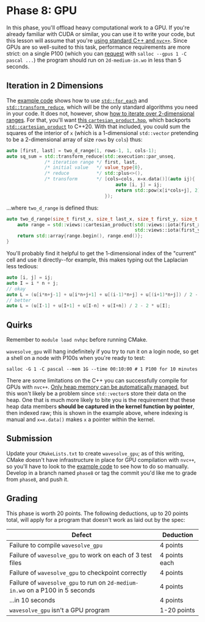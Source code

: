 ---
---

# Phase 8: GPU

In this phase, you'll offload heavy computational work to a GPU. If you're already familiar with CUDA or similar, you can use it to write your code, but this lesson will assume that you're [using standard C++ and `nvc++`](../readings/gpu-programming.md#compiling). Since GPUs are so well-suited to this task, performance requirements are more strict: on a single P100 (which you can [request](../readings/schedulers.md) with `salloc --gpus 1 -C pascal ...`) the program should run on `2d-medium-in.wo` in less than 5 seconds.



## Iteration in 2 Dimensions

The [example code](https://github.com/BYUHPC/sci-comp-course-example-cxx/blob/main/src/MountainRangeGPU.hpp) shows how to use [`std::for_each`](https://en.cppreference.com/w/cpp/algorithm/for_each) and [`std::transform_reduce`](https://en.cppreference.com/w/cpp/algorithm/transform_reduce), which will be the only standard algorithms you need in your code. It does not, however, show [how to iterate over 2-dimensional ranges](https://www.nvidia.com/en-us/on-demand/session/gtcspring23-DLIT51170/?ncid=em-even-124008-vt33). For that, you'll want [this `cartesian_product.hpp`](https://github.com/gonzalobg/cpp_hpc_tutorial/blob/master/include/cartesian_product.hpp), which backports [`std::cartesian_product`](https://en.cppreference.com/w/cpp/ranges/cartesian_product_view) to C++20. With that included, you could sum the squares of the interior of `x` (which is a 1-dimensional `std::vector` pretending to be a 2-dimensional array of size `rows` by `cols`) thus:

```c++
auto [first, last] = two_d_range(1, rows-1, 1, cols-1);
auto sq_sum = std::transform_reduce(std::execution::par_unseq,
              /* iteration range */ first, last,
              /* initial value   */ value_type{0},
              /* reduce          */ std::plus<>(),
              /* transform       */ [cols=cols, x=x.data()](auto ij){
                                        auto [i, j] = ij;
                                        return std::pow(x[i*cols+j], 2);
                                    });
```

...where `two_d_range` is defined thus:

```c++
auto two_d_range(size_t first_x, size_t last_x, size_t first_y, size_t last_y) {
    auto range = std::views::cartesian_product(std::views::iota(first_x, last_x),
                                               std::views::iota(first_y, last_y));
    return std::array{range.begin(), range.end()};
}
```

You'll probably find it helpful to get the 1-dimensional index of the "current" cell and use it directly--for example, this makes typing out the Laplacian less tedious:

```c++
auto [i, j] = ij;
auto I = i * n + j;
// okay
auto L = (u[i*n+j-1] + u[i*n+j+1] + u[(i-1)*n+j] + u[(i+1)*n+j]) / 2 - 2 * u[i*n+j];
// better
auto L = (u[I-1] + u[I+1] + u[I-n] + u[I+n]) / 2 - 2 * u[I];
```



## Quirks

Remember to `module load nvhpc` before running CMake.

`wavesolve_gpu` will hang indefinitely if you try to run it on a login node, so get a shell on a node with P100s when you're ready to test:

```shell
salloc -G 1 -C pascal --mem 1G --time 00:10:00 # 1 P100 for 10 minutes
```

There are some limitations on the C++ you can successfully compile for GPUs with `nvc++`. [Only heap memory can be automatically managed](https://developer.nvidia.com/blog/accelerating-standard-c-with-gpus-using-stdpar/), but this won't likely be a problem since `std::vector`s store their data on the heap. One that is much more likely to bite you is the requirement that these heap data members **should be captured in the kernel function by pointer**, then indexed raw; this is shown in the example above, where indexing is manual and `x=x.data()` makes `x` a pointer within the kernel.



## Submission

Update your `CMakeLists.txt` to create `wavesolve_gpu`; as of this writing, CMake doesn't have infrastructure in place for GPU compilation with `nvc++`, so you'll have to look to the [example code](https://github.com/BYUHPC/sci-comp-course-example-cxx/blob/f5c8286e20d9aa49971dc7776d1c69c0286f80aa/CMakeLists.txt#L60) to see how to do so manually. Develop in a branch named `phase8` or tag the commit you'd like me to grade from `phase8`, and push it.



## Grading

This phase is worth 20 points. The following deductions, up to 20 points total, will apply for a program that doesn't work as laid out by the spec:

| Defect | Deduction |
| --- | --- |
| Failure to compile `wavesolve_gpu` | 4 points |
| Failure of `wavesolve_gpu` to work on each of 3 test files | 4 points each |
| Failure of `wavesolve_gpu` to checkpoint correctly | 4 points |
| Failure of `wavesolve_gpu` to run on `2d-medium-in.wo` on a P100 in 5 seconds | 4 points |
| ...in 10 seconds | 4 points |
| `wavesolve_gpu` isn't a GPU program | 1-20 points |
